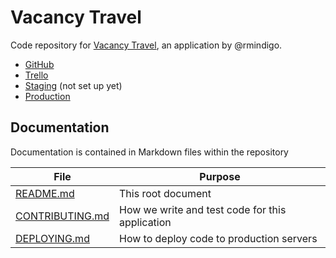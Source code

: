 # Vacancy Travel

Code repository for [Vacancy Travel](vacancytravel.com),
 an application by @rmindigo.

* [GitHub](https://github.com/rmindigo/hotel)
* [Trello](https://trello.com/b/9p76bIJk/vacancy-travel)
* [Staging]() (not set up yet)
* [Production](https://dry-crag-87998.herokuapp.com/)

## Documentation

Documentation is contained in Markdown files within the repository

| File          | Purpose |
| ------------- | -----------|
| [README.md](README.md) | This root document |
| [CONTRIBUTING.md](CONTRIBUTING.md) | How we write and test code for this application |
| [DEPLOYING.md](DEPLOYING.md) | How to deploy code to production servers |
